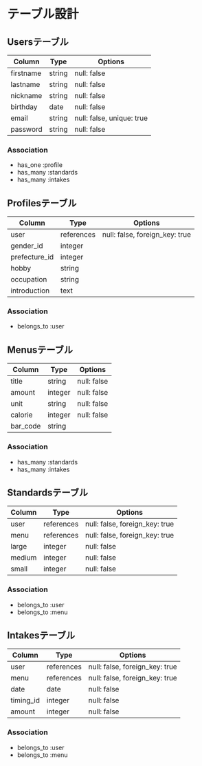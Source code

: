 # テーブル設計

## Usersテーブル

| Column    | Type   | Options                   |
| --------- | ------ | ------------------------- |
| firstname | string | null: false               |
| lastname  | string | null: false               |
| nickname  | string | null: false               |
| birthday  | date   | null: false               |
| email     | string | null: false, unique: true |
| password  | string | null: false               |

### Association
- has_one :profile
- has_many :standards
- has_many :intakes


## Profilesテーブル
| Column        | Type       | Options                        |
| ------------- | ---------- | ------------------------------ |
| user          | references | null: false, foreign_key: true |
| gender_id     | integer    |                                |
| prefecture_id | integer    |                                |
| hobby         | string     |                                |
| occupation    | string     |                                |
| introduction  | text       |                                |

### Association
- belongs_to :user


## Menusテーブル
| Column   | Type    | Options     |
| -------- | ------- | ----------- |
| title    | string  | null: false |
| amount   | integer | null: false |
| unit     | string  | null: false |
| calorie  | integer | null: false |
| bar_code | string  |             |

### Association
- has_many :standards
- has_many :intakes

## Standardsテーブル
| Column | Type       | Options                        |
| ------ | ---------- | ------------------------------ |
| user   | references | null: false, foreign_key: true |
| menu   | references | null: false, foreign_key: true |
| large  | integer    | null: false                    |
| medium | integer    | null: false                    |
| small  | integer    | null: false                    |

### Association
- belongs_to :user
- belongs_to :menu

## Intakesテーブル
| Column    | Type       | Options                        |
| --------- | ---------- | ------------------------------ |
| user      | references | null: false, foreign_key: true |
| menu      | references | null: false, foreign_key: true |
| date      | date       | null: false                    |
| timing_id | integer    | null: false                    |
| amount    | integer    | null: false                    |

### Association
- belongs_to :user
- belongs_to :menu